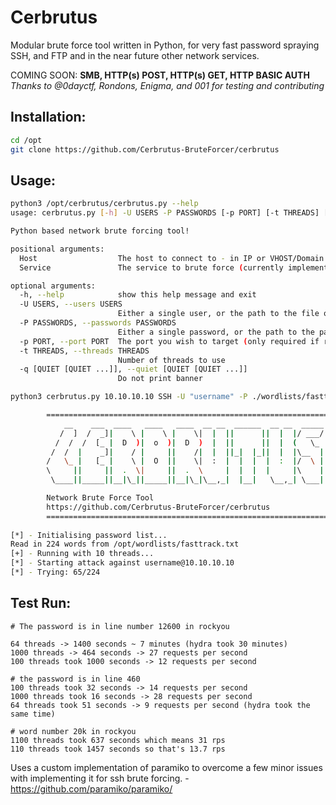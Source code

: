 # Cerbrutus
Modular brute force tool written in Python, for very fast password spraying SSH, and FTP and in the near future other network services.

COMING SOON: **SMB, HTTP(s) POST, HTTP(s) GET, HTTP BASIC AUTH**
*Thanks to @0dayctf, Rondons, Enigma, and 001 for testing and contributing*

## Installation:
```bash
cd /opt
git clone https://github.com/Cerbrutus-BruteForcer/cerbrutus
```

## Usage:
```bash
python3 /opt/cerbrutus/cerbrutus.py --help
usage: cerbrutus.py [-h] -U USERS -P PASSWORDS [-p PORT] [-t THREADS] [-q [QUIET [QUIET ...]]] Host Service

Python based network brute forcing tool!

positional arguments:
  Host                  The host to connect to - in IP or VHOST/Domain Name form
  Service               The service to brute force (currently implemented 'SSH')

optional arguments:
  -h, --help            show this help message and exit
  -U USERS, --users USERS
                        Either a single user, or the path to the file of users you wish to use
  -P PASSWORDS, --passwords PASSWORDS
                        Either a single password, or the path to the password list you wish to use
  -p PORT, --port PORT  The port you wish to target (only required if running on a non standard port)      
  -t THREADS, --threads THREADS
                        Number of threads to use
  -q [QUIET [QUIET ...]], --quiet [QUIET [QUIET ...]]
                        Do not print banner
```

```bash
python3 cerbrutus.py 10.10.10.10 SSH -U "username" -P ./wordlists/fasttrack.txt -t 10

        ================================================================
            __    ___  ____   ____   ____  __ __  ______  __ __  _____
           /  ]  /  _]|    \ |    \ |    \|  |  ||      ||  |  |/ ___/
          /  /  /  [_ |  D  )|  o  )|  D  )  |  ||      ||  |  (   \_
         /  /  |    _]|    / |     ||    /|  |  ||_|  |_||  |  |\__  |
        /   \_ |   [_ |    \ |  O  ||    \|  :  |  |  |  |  :  |/  \ |
        \     ||     ||  .  \|     ||  .  \     |  |  |  |     |\    |
         \____||_____||__|\_||_____||__|\_|\__,_|  |__|   \__,_| \___|

        Network Brute Force Tool
        https://github.com/Cerbrutus-BruteForcer/cerbrutus
        ================================================================
        
[*] - Initialising password list...
Read in 224 words from /opt/wordlists/fasttrack.txt
[+] - Running with 10 threads...
[*] - Starting attack against username@10.10.10.10
[*] - Trying: 65/224
```

## Test Run:
```text
# The password is in line number 12600 in rockyou

64 threads -> 1400 seconds ~ 7 minutes (hydra took 30 minutes)
1000 threads -> 464 seconds -> 27 requests per second
100 threads took 1000 seconds -> 12 requests per second 

# the password is in line 460 
100 threads took 32 seconds -> 14 requests per second
1000 threads took 16 seconds -> 28 requests per second
64 threads took 51 seconds -> 9 requests per second (hydra took the same time)

# word number 20k in rockyou
1100 threads took 637 seconds which means 31 rps
110 threads took 1457 seconds so that's 13.7 rps
```

Uses a custom implementation of paramiko to overcome a few minor issues with implementing it for ssh brute forcing. - https://github.com/paramiko/paramiko/
